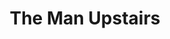 ---
ep: 18
title: "The Man Upstairs"
imglink: "https://live.staticflickr.com/65535/50953663232_6c3e786d6a_o.jpg"
thumbnail: "https://live.staticflickr.com/65535/50953663232_6a58e67e79_q.jpg"
alt: >
    A humanoid silhouette leaning over a misshapen pile of meat with a red hammer in hand. There are nails protruding from both the figure and the meat pile. They are surrounded by shadow, and blank spaces between these shadows indicate a light source behind the figure&#x27;s head.
name: "Nappi"
---